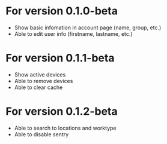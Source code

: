 # For version 0.1.0-beta

 - Show basic infomation in account page (name, group, etc.)
 - Able to edit user info (firstname, lastname, etc.)

# For version 0.1.1-beta

 - Show active devices
 - Able to remove devices
 - Able to clear cache

# For version 0.1.2-beta

 - Able to search to locations and worktype
 - Able to disable sentry